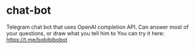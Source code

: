 # chat-bot
Telegram chat bot that uses OpenAI completion API. Can answer most of your questions, or draw what you tell him to
You can try it here: https://t.me/bobibibobot

